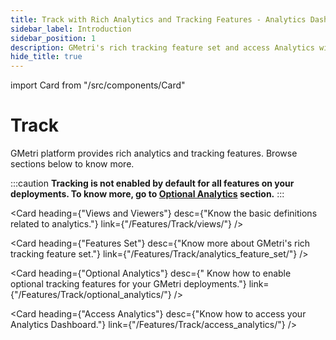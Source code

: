 ```yaml
---
title: Track with Rich Analytics and Tracking Features - Analytics Dashboard
sidebar_label: Introduction
sidebar_position: 1
description: GMetri's rich tracking feature set and access Analytics with Analytics Dashboard for Deployments - Tutorials on GMetri Documentation.
hide_title: true
---
```

import Card from "/src/components/Card"

# Track

GMetri platform provides rich analytics and tracking features. Browse sections below to know more.

:::caution 
**Tracking is not enabled by default for all features on your deployments. To know more, go to [Optional Analytics](./optional_analytics/) section.**
:::

<Card heading={"Views and Viewers"} 
      desc={"Know the basic definitions related to analytics."} 
      link={"/Features/Track/views/"} />

<Card heading={"Features Set"} 
      desc={"Know more about GMetri's rich tracking feature set."} 
      link={"/Features/Track/analytics_feature_set/"} />

<Card heading={"Optional Analytics"} 
      desc={" Know how to enable optional tracking features for your GMetri deployments."} 
      link={"/Features/Track/optional_analytics/"} />

<Card heading={"Access Analytics"} 
      desc={"Know how to access your Analytics Dashboard."} 
      link={"/Features/Track/access_analytics/"} />
